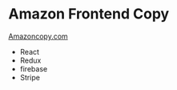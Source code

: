 # Amazon Frontend Copy

[Amazoncopy.com](clone-5de09.web.app)

-   React
-   Redux
-   firebase
-   Stripe
